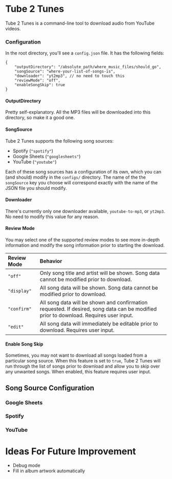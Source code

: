 # Tube 2 Tunes
Tube 2 Tunes is a command-line tool to download audio from 
YouTube videos.

### Configuration
In the root directory, you'll see a `config.json` file. It has
the following fields:
```json5
{
    "outputDirectory": "/absolute_path/where_music_files/should_go",
    "songSource": "where-your-list-of-songs-is",
    "downloader": "yt2mp3", // no need to touch this
    "reviewMode": "off",
    "enableSongSkip": true
}
```

#### OutputDirectory
Pretty self-explanatory. All the MP3 files will be downloaded into this
directory, so make it a good one.

#### SongSource
Tube 2 Tunes supports the following song sources:

* Spotify (`"spotify"`)
* Google Sheets (`"googlesheets"`)
* YouTube (`"youtube"`)

Each of these song sources has a configuration of its own, which you
can (and should) modify in the `configs/` directory. The name of the
the `songSource` key you choose will correspond exactly with the name 
of the JSON file you should modify.

#### Downloader
There's currently only one downloader available, `youtube-to-mp3`, or `yt2mp3`.
No need to modify this value for any reason.

#### Review Mode
You may select one of the supported review modes to see more in-depth
information and modify the song information prior to starting the download.

| __Review Mode__ | __Behavior__ |
| :---------      | :------      |
| `"off"`         | Only song title and artist will be shown. Song data cannot be modified prior to download. |
| `"display"`     | All song data will be shown. Song data cannot be modified prior to download. |
| `"confirm"`     | All song data will be shown and confirmation requested. If desired, song data can be modified prior to download. Requires user input. |
| `"edit"`        | All song data will immediately be editable prior to download. Requires user input. |

#### Enable Song Skip
Sometimes, you may not want to download all songs loaded from a particular
song source. When this feature is set to `true`, Tube 2 Tunes will run
through the list of songs prior to download and allow you to skip over
any unwanted songs. When enabled, this feature requires user input.

## Song Source Configuration

### Google Sheets

### Spotify

### YouTube

# Ideas For Future Improvement
- Debug mode
- Fill in album artwork automatically
